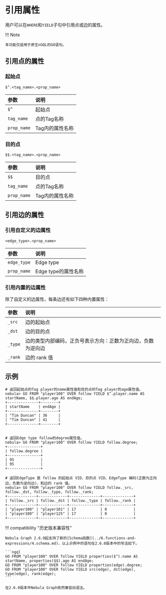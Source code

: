 # 引用属性

用户可以在`WHERE`和`YIELD`子句中引用点或边的属性。

!!! Note

    本功能仅适用于原生nGQL的GO语句。

## 引用点的属性

### 起始点

```ngql
$^.<tag_name>.<prop_name>
```

|参数|说明|
|:----------|:-----------------|
|`$^`       |起始点       |
|`tag_name` |点的Tag名称   |
|`prop_name`|Tag内的属性名称|

### 目的点

```ngql
$$.<tag_name>.<prop_name>
```

|参数|说明|
|:----------|:-----------------|
|`$$`       |目的点        |
|`tag_name` |点的Tag名称   |
|`prop_name`|Tag内的属性名称|

## 引用边的属性

### 引用自定义的边属性

```ngql
<edge_type>.<prop_name>
```

|参数|说明|
|:----------|:------------------|
|`edge_type`|Edge type            |
|`prop_name` |Edge type的属性名称|

### 引用内置的边属性

除了自定义的边属性，每条边还有如下四种内置属性：

|参数|说明|
|:----------|:------------------|
|`_src`|边的起始点           |
|`_dst`|边的目的点|
|`_type`|边的类型内部编码，正负号表示方向：正数为正向边，负数为逆向边|
|`_rank`|边的 rank 值|

## 示例

```ngql
# 返回起始点的Tag player的name属性值和目的点的Tag player的age属性值。
nebula> GO FROM "player100" OVER follow YIELD $^.player.name AS startName, $$.player.age AS endAge;
+--------------+--------+
| startName    | endAge |
+--------------+--------+
| "Tim Duncan" | 36     |
| "Tim Duncan" | 41     |
+--------------+--------+


# 返回Edge type follow的degree属性值。
nebula> GO FROM "player100" OVER follow YIELD follow.degree;
+---------------+
| follow.degree |
+---------------+
| 95            |
| 95            |
+---------------+

# 返回EdgeType 是 follow 的起始点 VID、目的点 VID、EdgeType 编码(正数为正向边，负数为逆向边)，和边的 rank 值。
nebula> GO FROM "player100" OVER follow YIELD follow._src, follow._dst, follow._type, follow._rank;
+-------------+-------------+--------------+--------------+
| follow._src | follow._dst | follow._type | follow._rank |
+-------------+-------------+--------------+--------------+
| "player100" | "player101" | 17           | 0            |
| "player100" | "player125" | 17           | 0            |
+-------------+-------------+--------------+--------------+
```

!!! compatibility "历史版本兼容性"

    Nebula Graph 2.6.0起支持了新的[Schema函数](../6.functions-and-expressions/4.schema.md)，以上示例中的语句在2.6.0版本中的写法如下。
    
    ```ngql
    GO FROM "player100" OVER follow YIELD properties($^).name AS startName, properties($$).age AS endAge;
    GO FROM "player100" OVER follow YIELD properties(edge).degree;
    GO FROM "player100" OVER follow YIELD src(edge), dst(edge), type(edge), rank(edge);
    ```

    在2.6.0版本中Nebula Graph依然兼容旧语法。
